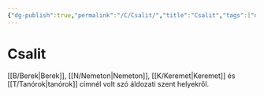 ```yaml
---
{"dg-publish":true,"permalink":"/C/Csalit/","title":"Csalit","tags":["dg_uploaded"],"created":"2023-10-18T08:40","updated":"2023-10-25T01:12"}
---
```



# Csalit

[[B/Berek\|Berek]], [[N/Nemeton\|Nemeton]], [[K/Keremet\|Keremet]] és [[T/Tanórok\|tanórok]] címnél volt szó áldozati szent helyekről.  